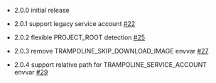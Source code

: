 * 2.0.0
  initial release

* 2.0.1
  support legacy service account [#22](https://github.com/GoogleCloudPlatform/docker-ci-helper/pull/22)

* 2.0.2
  flexible PROJECT_ROOT detection [#25](https://github.com/GoogleCloudPlatform/docker-ci-helper/pull/25)

* 2.0.3
  remove TRAMPOLINE_SKIP_DOWNLOAD_IMAGE envvar [#27](https://github.com/GoogleCloudPlatform/docker-ci-helper/pull/27)

* 2.0.4
  support relative path for TRAMPOLINE_SERVICE_ACCOUNT envvar [#29](https://github.com/GoogleCloudPlatform/docker-ci-helper/pull/29)
